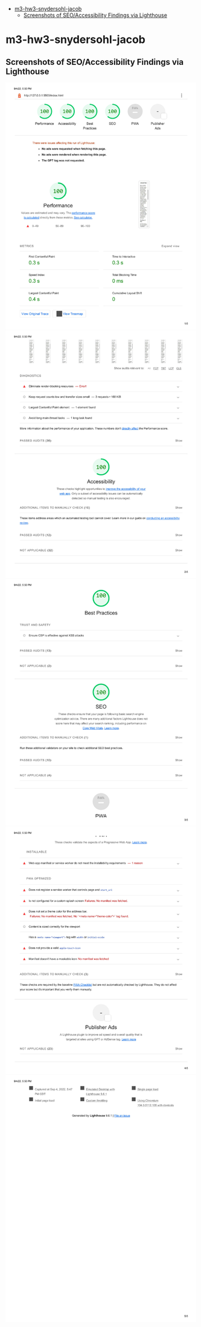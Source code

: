 - [m3-hw3-snydersohl-jacob](#m3-hw3-snydersohl-jacob)
  - [Screenshots of SEO/Accessibility Findings via Lighthouse](#screenshots-of-seoaccessibility-findings-via-lighthouse)

# m3-hw3-snydersohl-jacob

## Screenshots of SEO/Accessibility Findings via Lighthouse

![Page 1](assets/0001.jpg) ![Page 2](assets/0002.jpg) ![Page 3](assets/0003.jpg)
![Page 4](assets/0004.jpg) ![Page 5](assets/0005.jpg)

